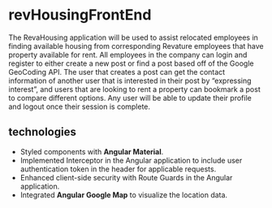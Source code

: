 # revHousingFrontEnd
The RevaHousing application will be used to assist relocated employees in finding available housing from corresponding Revature employees that have property available for rent. All employees in the company can login and register to either create a new post or find a post based off of the Google GeoCoding API. The user that creates a post can get the contact information of another user that is interested in their post by “expressing interest”, and users that are looking to rent a property can bookmark a post to compare different options. Any user will be able to update their profile and logout once their session is complete.
## technologies
* Styled components with **Angular Material**.
* Implemented Interceptor in the Angular application to include user authentication token in the header for applicable requests.
* Enhanced client-side security with Route Guards in the Angular application.
* Integrated **Angular Google Map** to visualize the location data.
